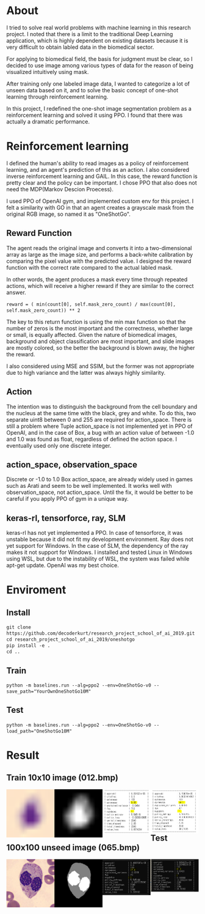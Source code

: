 # About

I tried to solve real world problems with machine learning in this research project. I noted that there is a limit to the traditional Deep Learning application, which is highly dependent on existing datasets because it is very difficult to obtain labled data in the biomedical sector.

For applying to biomedical field, the basis for judgment must be clear, so I decided to use image among various types of data for the reason of being visualized intuitively using mask.

After training only one labeled image data, I wanted to categorize a lot of unseen data based on it, and to solve the basic concept of one-shot learning through reinforcement learning.

In this project, I redefined the one-shot image segmentation problem as a reinforcement learning and solved it using PPO. I found that there was actually a dramatic performance.


# Reinforcement learning

I defined the human's ability to read images as a policy of reinforcement learning, and an agent's prediction of this as an action. I also considered inverse reinforcement learning and GAIL. In this case, the reward function is pretty clear and the policy can be important. I chose PPO that also does not need the MDP(Markov Descion Proecess).

I used PPO of OpenAI gym, and implemented custom env for this project. I felt a similarity with GO in that an agent creates a grayscale mask from the original RGB image, so named it as "OneShotGo".

## Reward Function
The agent reads the original image and converts it into a two-dimensional array as large as the image size, and performs a back-white calibration by comparing the pixel value with the predicted value. I designed the reward function with the correct rate compared to the actual labled mask. 

In other words, the agent produces a mask every time through repeated actions, which will receive a higher reward if they are similar to the correct answer.
```
reward = ( min(count[0], self.mask_zero_count) / max(count[0], self.mask_zero_count)) ** 2
```
The key to this return function is using the min max function so that the number of zeros is the most important and the correctness, whether large or small, is equally affected. Given the nature of biomedical images, background and object classification are most important, and slide images are mostly colored, so the better the background is blown away, the higher the reward.

I also considered using MSE and SSIM, but the former was not appropriate due to high variance and the latter was always highly similarity.

## Action
The intention was to distinguish the background from the cell boundary and the nucleus at the same time with the black, grey and white. To do this, two separate uint8 between 0 and 255 are required for action_space. There is still a problem where Tuple action_space is not implemented yet in PPO of OpenAI, and in the case of Box, a bug with an action value of between -1.0 and 1.0 was found as float, regardless of defined the action space. I eventually used only one discrete integer.

## action_space, observation_space
Discrete or -1.0 to 1.0 Box action_space, are already widely used in games such as Arati and seem to be well implemented. It works well  with observation_space, not action_space. Until the fix, it would be better to be careful if you apply PPO of gym in a unique way.

## keras-rl, tensorforce, ray, SLM
keras-rl has not yet implemented a PPO. In case of tensorforce, it was unstable because it did not fit my development environment. Ray does not yet support for Windows. In the case of SLM, the dependency of the ray makes it not support for Windows. I installed and tested Linux in Windows using WSL, but due to the instability of WSL, the system was failed while apt-get update. OpenAI was my best choice.

# Enviroment
## Install
```
git clone https://github.com/decoderkurt/research_project_school_of_ai_2019.git
cd research_project_school_of_ai_2019/oneshotgo
pip install -e .
cd ..
```
## Train
```
python -m baselines.run --alg=ppo2 --env=OneShotGo-v0 --save_path="YourOwnOneShotGo10M"
```
## Test
```
python -m baselines.run --alg=ppo2 --env=OneShotGo-v0 --load_path="OneShotGo10M"
```
# Result
## Train 10x10 image (012.bmp)
<img src="oneshotgo/data/012.bmp" width=25% align="left" />
<img src="oneshotgo/data/012.PNG" width=25% align="left" />
<img src="oneshotgo/data/result/012_10x10_not_trained.PNG" width=25% align="left" />
<img src="oneshotgo/data/result/012_10x10_trained.PNG" width=25% align="left" />

## Test 100x100 unseed image (065.bmp)
<img src="oneshotgo/data/065.bmp" width=25% align="left" />
<img src="oneshotgo/data/065.PNG" width=25% align="left" />
<img src="oneshotgo/data/result/065_100x100_unseen_oneshot_without_oneshot.PNG" width=25% align="left" />
<img src="oneshotgo/data/result/065_100x100_unseen_oneshot.PNG" width=25% align="left" />
